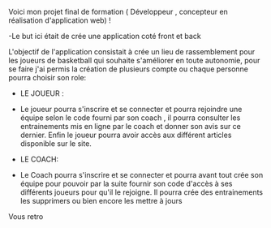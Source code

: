 Voici mon projet final de formation ( Développeur , concepteur en réalisation d'application web) !

-Le but ici était de crée une application coté front et back 

L'objectif de l'application consistait à crée un lieu de rassemblement pour les joueurs de basketball qui souhaite s'améliorer en toute autonomie, pour se faire j'ai permis la création de plusieurs compte ou chaque personne pourra choisir son role: 

- LE JOUEUR :
- Le joueur pourra s'inscrire et se connecter et pourra rejoindre une équipe selon le code fourni par son coach , il pourra consulter les entrainements mis en ligne par le coach et donner son avis sur ce dernier. Enfin le joueur pourra avoir accès aux différent articles disponible sur le site.

- LE COACH:
- Le Coach pourra s'inscrire et se connecter et pourra avant tout crée son équipe pour pouvoir par la suite fournir son code d'accès à ses différents joueurs pour qu'il le rejoigne. Il pourra crée des entrainements les supprimers ou bien encore les mettre à jours

Vous retro
 
 
